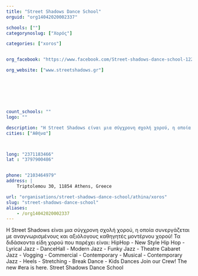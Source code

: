 ```yaml
---
title: "Street Shadows Dance School"
orguid: "org14042020002337"

schools: [""]
categorynoslug: ["Χορός"]

categories: ["xoros"]


org_facebook: "https://www.facebook.com/Street-shadows-dance-school-122036634533529"

org_website: ["www.streetshadows.gr"]







count_schools: ""
logo: ""

description: "Η Street Shadows είναι μια σύγχρονη σχολή χορού, η οποία συνεργάζεται με αναγνωρισμένους και αξιόλογους καθηγητές μοντέρνου χορού! Τα διδάσκοντα είδη χορού που παρέχει είναι: HipHop - New Style Hip Hop - Lyrical Jazz - DanceHall - Modern Jazz - Funky Jazz - Theatre Cabaret Jazz - Vogging - Commercial - Contemporary - Musical - Contemporary Jazz - Heels - Stretching - Break Dance - Kids Dances Join our Crew! The new #era is here. Street Shadows Dance School"
cities: ["Αθήνα"]



long: "2371183466"
lat : "3797900486"


phone: "2103464979"
address: |
    Triptolemou 30, 11854 Athens, Greece

url: "organisations/street-shadows-dance-school/athina/xoros"
slug: "street-shadows-dance-school"
aliases:
    - /org14042020002337
---
```


Η Street Shadows είναι μια σύγχρονη σχολή χορού, η οποία συνεργάζεται με αναγνωρισμένους και αξιόλογους καθηγητές μοντέρνου χορού! Τα διδάσκοντα είδη χορού που παρέχει είναι: HipHop - New Style Hip Hop - Lyrical Jazz - DanceHall - Modern Jazz - Funky Jazz - Theatre Cabaret Jazz - Vogging - Commercial - Contemporary - Musical - Contemporary Jazz - Heels - Stretching - Break Dance - Kids Dances Join our Crew! The new #era is here. Street Shadows Dance School
